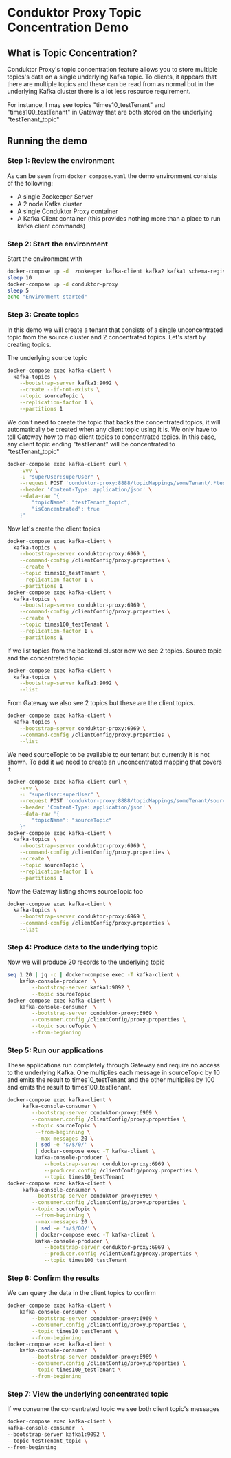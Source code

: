 # Conduktor Proxy Topic Concentration Demo

## What is Topic Concentration?

Conduktor Proxy's topic concentration feature allows you to store multiple topics's data on a single underlying Kafka 
topic. To clients, it appears that there are multiple topics and these can be read from as normal but in the underlying 
Kafka cluster there is a lot less resource requirement.

For instance, I may see topics "times10_testTenant" and "times100_testTenant" in Gateway that are both stored on the 
underlying "testTenant_topic"

## Running the demo

### Step 1: Review the environment

As can be seen from `docker compose.yaml` the demo environment consists of the following:

* A single Zookeeper Server
* A 2 node Kafka cluster
* A single Conduktor Proxy container
* A Kafka Client container (this provides nothing more than a place to run kafka client commands)

### Step 2: Start the environment

Start the environment with

```bash
docker-compose up -d  zookeeper kafka-client kafka2 kafka1 schema-registry
sleep 10
docker-compose up -d conduktor-proxy
sleep 5
echo "Environment started" 
```

### Step 3: Create topics

In this demo we will create a tenant that consists of a single unconcentrated topic from the source cluster and 2 
concentrated topics. Let's start by creating topics.

The underlying source topic

```bash
docker-compose exec kafka-client \
  kafka-topics \
    --bootstrap-server kafka1:9092 \
    --create --if-not-exists \
    --topic sourceTopic \
    --replication-factor 1 \
    --partitions 1
```

We don't need to create the topic that backs the concentrated topics, it will automatically be created when any client 
topic using it is. We only have to tell Gateway how to map client topics to concentrated topics. In this case, any 
client topic ending "testTenant" will be concentrated to "testTenant_topic"

```bash
docker-compose exec kafka-client curl \
    -vvv \
    -u "superUser:superUser" \
    --request POST 'conduktor-proxy:8888/topicMappings/someTenant/.*testTenant' \
    --header 'Content-Type: application/json' \
    --data-raw '{
        "topicName": "testTenant_topic",
        "isConcentrated": true
    }'

```

Now let's create the client topics

```bash
docker-compose exec kafka-client \
  kafka-topics \
    --bootstrap-server conduktor-proxy:6969 \
    --command-config /clientConfig/proxy.properties \
    --create \
    --topic times10_testTenant \
    --replication-factor 1 \
    --partitions 1
docker-compose exec kafka-client \
  kafka-topics \
    --bootstrap-server conduktor-proxy:6969 \
    --command-config /clientConfig/proxy.properties \
    --create \
    --topic times100_testTenant \
    --replication-factor 1 \
    --partitions 1
```

If we list topics from the backend cluster now we see 2 topics. Source topic and the concentrated topic

```bash
docker-compose exec kafka-client \
  kafka-topics \
    --bootstrap-server kafka1:9092 \
    --list
```

From Gateway we also see 2 topics but these are the client topics.

```bash
docker-compose exec kafka-client \
  kafka-topics \
    --bootstrap-server conduktor-proxy:6969 \
    --command-config /clientConfig/proxy.properties \
    --list
```

We need sourceTopic to be available to our tenant but currently it is not shown. To add it we need to create an 
unconcentrated mapping that covers it

```bash
docker-compose exec kafka-client curl \
    -vvv \
    -u "superUser:superUser" \
    --request POST 'conduktor-proxy:8888/topicMappings/someTenant/sourceTopic' \
    --header 'Content-Type: application/json' \
    --data-raw '{
        "topicName": "sourceTopic"
    }'
docker-compose exec kafka-client \
  kafka-topics \
    --bootstrap-server conduktor-proxy:6969 \
    --command-config /clientConfig/proxy.properties \
    --create \
    --topic sourceTopic \
    --replication-factor 1 \
    --partitions 1
```

Now the Gateway listing shows sourceTopic too

```bash
docker-compose exec kafka-client \
  kafka-topics \
    --bootstrap-server conduktor-proxy:6969 \
    --command-config /clientConfig/proxy.properties \
    --list
```

### Step 4: Produce data to the underlying topic

Now we will produce 20 records to the underlying topic

```bash
seq 1 20 | jq -c | docker-compose exec -T kafka-client \
    kafka-console-producer  \
        --bootstrap-server kafka1:9092 \
        --topic sourceTopic
docker-compose exec kafka-client \
    kafka-console-consumer  \
        --bootstrap-server conduktor-proxy:6969 \
        --consumer.config /clientConfig/proxy.properties \
        --topic sourceTopic \
        --from-beginning 
```

### Step 5: Run our applications

These applications run completely through Gateway and require no access to the underlying Kafka. One multiplies each 
message in sourceTopic by 10 and emits the result to times10_testTenant and the other multiplies by 100 and emits the 
result to times100_testTenant.

```bash
docker-compose exec kafka-client \
     kafka-console-consumer \
        --bootstrap-server conduktor-proxy:6969 \
        --consumer.config /clientConfig/proxy.properties \
        --topic sourceTopic \
         --from-beginning \
         --max-messages 20 \
         | sed -e 's/$/0/' \
         | docker-compose exec -T kafka-client \
         kafka-console-producer \
            --bootstrap-server conduktor-proxy:6969 \
            --producer.config /clientConfig/proxy.properties \
            --topic times10_testTenant 
docker-compose exec kafka-client \
     kafka-console-consumer \
        --bootstrap-server conduktor-proxy:6969 \
        --consumer.config /clientConfig/proxy.properties \
        --topic sourceTopic \
         --from-beginning \
         --max-messages 20 \
         | sed -e 's/$/00/' \
         | docker-compose exec -T kafka-client \
         kafka-console-producer \
            --bootstrap-server conduktor-proxy:6969 \
            --producer.config /clientConfig/proxy.properties \
            --topic times100_testTenant 
```


### Step 6: Confirm the results

We can query the data in the client topics to confirm

```bash
docker-compose exec kafka-client \
    kafka-console-consumer  \
        --bootstrap-server conduktor-proxy:6969 \
        --consumer.config /clientConfig/proxy.properties \
        --topic times10_testTenant \
        --from-beginning
docker-compose exec kafka-client \
    kafka-console-consumer  \
        --bootstrap-server conduktor-proxy:6969 \
        --consumer.config /clientConfig/proxy.properties \
        --topic times100_testTenant \
        --from-beginning
```

### Step 7: View the underlying concentrated topic

If we consume the concentrated topic we see both client topic's messages

```bash
docker-compose exec kafka-client \
kafka-console-consumer  \
--bootstrap-server kafka1:9092 \
--topic testTenant_topic \
--from-beginning
```
